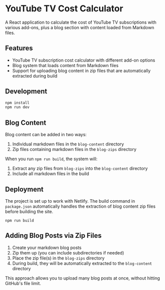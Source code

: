 # YouTube TV Cost Calculator

A React application to calculate the cost of YouTube TV subscriptions with various add-ons, plus a blog section with content loaded from Markdown files.

## Features

- YouTube TV subscription cost calculator with different add-on options
- Blog system that loads content from Markdown files
- Support for uploading blog content in zip files that are automatically extracted during build

## Development

```bash
npm install
npm run dev
```

## Blog Content

Blog content can be added in two ways:

1. Individual markdown files in the `blog-content` directory
2. Zip files containing markdown files in the `blog-zips` directory

When you run `npm run build`, the system will:

1. Extract any zip files from `blog-zips` into the `blog-content` directory
2. Include all markdown files in the build

## Deployment

The project is set up to work with Netlify. The build command in `package.json` automatically handles the extraction of blog content zip files before building the site.

```
npm run build
```

## Adding Blog Posts via Zip Files

1. Create your markdown blog posts
2. Zip them up (you can include subdirectories if needed)
3. Place the zip file(s) in the `blog-zips` directory
4. During build, they will be automatically extracted to the `blog-content` directory

This approach allows you to upload many blog posts at once, without hitting GitHub's file limit.